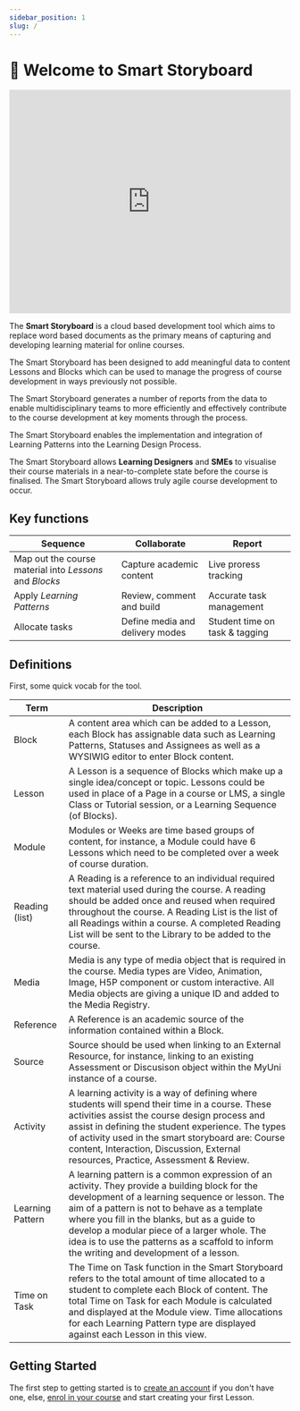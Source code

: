 ```yaml
---
sidebar_position: 1
slug: /
---
```


# 👋 Welcome to Smart Storyboard

<iframe width="100%" height="400" src="https://www.youtube.com/embed/KlqICfhHVYU" frameborder="0" allowfullscreen></iframe>

The **Smart Storyboard** is a cloud based development tool which aims to replace word based documents as the primary means of capturing and developing learning material for online courses.

The Smart Storyboard has been designed to add meaningful data to content Lessons and Blocks which can be used to manage the progress of course development in ways previously not possible.

The Smart Storyboard generates a number of reports from the data to enable multidisciplinary teams to more efficiently and effectively contribute to the course development at key moments through the process.

The Smart Storyboard enables the implementation and integration of Learning Patterns into the Learning Design Process.

The Smart Storyboard allows **Learning Designers** and **SMEs** to visualise their course materials in a near-to-complete state before the course is finalised. The Smart Storyboard allows truly agile course development to occur.

## Key functions

| Sequence                                                | Collaborate                     | Report                         |
| ------------------------------------------------------- | ------------------------------- | ------------------------------ |
| Map out the course material into _Lessons_ and _Blocks_ | Capture academic content        | Live proress tracking          |
| Apply _Learning Patterns_                               | Review, comment and build       | Accurate task management       |
| Allocate tasks                                          | Define media and delivery modes | Student time on task & tagging |

## Definitions

First, some quick vocab for the tool.

| Term             | Description                                                                                                                                                                                                                                                                                                                                                                                   |
| ---------------- | --------------------------------------------------------------------------------------------------------------------------------------------------------------------------------------------------------------------------------------------------------------------------------------------------------------------------------------------------------------------------------------------- |
| Block            | A content area which can be added to a Lesson, each Block has assignable data such as Learning Patterns, Statuses and Assignees as well as a WYSIWIG editor to enter Block content.                                                                                                                                                                                                           |
| Lesson           | A Lesson is a sequence of Blocks which make up a single idea/concept or topic. Lessons could be used in place of a Page in a course or LMS, a single Class or Tutorial session, or a Learning Sequence (of Blocks).                                                                                                                                                                           |
| Module           | Modules or Weeks are time based groups of content, for instance, a Module could have 6 Lessons which need to be completed over a week of course duration.                                                                                                                                                                                                                                     |
| Reading (list)   | A Reading is a reference to an individual required text material used during the course. A reading should be added once and reused when required throughout the course. A Reading List is the list of all Readings within a course. A completed Reading List will be sent to the Library to be added to the course.                                                                           |
| Media            | Media is any type of media object that is required in the course. Media types are Video, Animation, Image, H5P component or custom interactive. All Media objects are giving a unique ID and added to the Media Registry.                                                                                                                                                                     |
| Reference        | A Reference is an academic source of the information contained within a Block.                                                                                                                                                                                                                                                                                                                |
| Source           | Source should be used when linking to an External Resource, for instance, linking to an existing Assessment or Discusison object within the MyUni instance of a course.                                                                                                                                                                                                                       |
| Activity         | A learning activity is a way of defining where students will spend their time in a course. These activities assist the course design process and assist in defining the student experience. The types of activity used in the smart storyboard are: Course content, Interaction, Discussion, External resources, Practice, Assessment & Review.                                               |
| Learning Pattern | A learning pattern is a common expression of an activity. They provide a building block for the development of a learning sequence or lesson. The aim of a pattern is not to behave as a template where you fill in the blanks, but as a guide to develop a modular piece of a larger whole. The idea is to use the patterns as a scaffold to inform the writing and development of a lesson. |
| Time on Task     | The Time on Task function in the Smart Storyboard refers to the total amount of time allocated to a student to complete each Block of content. The total Time on Task for each Module is calculated and displayed at the Module view. Time allocations for each Learning Pattern type are displayed against each Lesson in this view.                                                         |

## Getting Started

The first step to getting started is to [create an account](./using-ssb/account.md) if you don't have one, else, [enrol in your course](./using-ssb/enrolment.md) and start creating your first Lesson.
